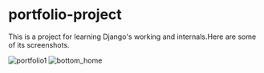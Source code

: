 # portfolio-project

This is a project for learning Django's working and internals.Here are some of its screenshots.

![portfolio1](https://user-images.githubusercontent.com/23422047/41252963-cce98cd8-6d8c-11e8-96f5-ee46e5af5405.JPG)
![bottom_home](https://user-images.githubusercontent.com/23422047/41252968-d35d34d4-6d8c-11e8-84a9-e8cddc8fdc2d.JPG)

